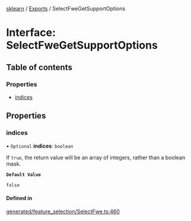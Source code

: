 [sklearn](../readme.md) / [Exports](../modules.md) / SelectFweGetSupportOptions

# Interface: SelectFweGetSupportOptions

## Table of contents

### Properties

- [indices](SelectFweGetSupportOptions.md#indices)

## Properties

### indices

• `Optional` **indices**: `boolean`

If `true`, the return value will be an array of integers, rather than a boolean mask.

**`Default Value`**

`false`

#### Defined in

[generated/feature_selection/SelectFwe.ts:460](https://github.com/transitive-bullshit/scikit-learn-ts/blob/367336a/packages/sklearn/src/generated/feature_selection/SelectFwe.ts#L460)
